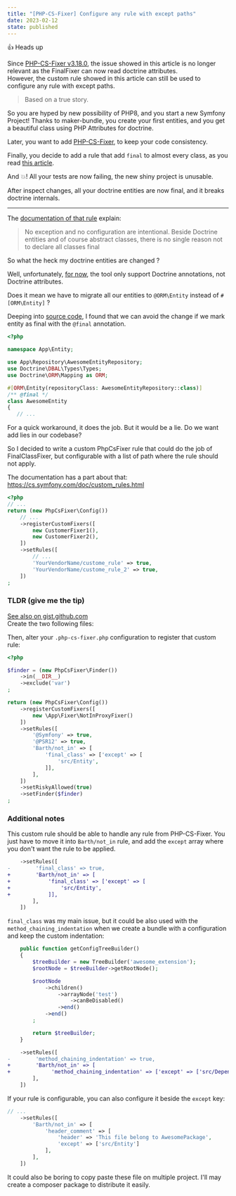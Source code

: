 ```yaml
---
title: "[PHP-CS-Fixer] Configure any rule with except paths"
date: 2023-02-12
state: published
---
```


<div class="bg-blue-100 border-l-4 border-blue-500 text-gray-700 p-4 mb-8" role="alert">
    <p class="font-bold">👍 Heads up</p>
    <p>Since <a href="https://github.com/PHP-CS-Fixer/PHP-CS-Fixer/releases/tag/v3.18.0">PHP-CS-Fixer v3.18.0</a>,
        the issue showed in this article is no longer relevant as the FinalFixer can now read doctrine attributes.
        <br>However, the custom rule showed in this article can still be used to configure any rule with except paths.
    </p>
</div>


> Based on a true story.

<p></p>
So you are hyped by new possibility of PHP8, and you start a new Symfony Project!
Thanks to maker-bundle, you create your first entities, and you get a beautiful class using PHP Attributes for doctrine.

Later, you want to add [PHP-CS-Fixer](https://cs.symfony.com/), to keep your code consistency.

Finally, you decide to add a rule that add `final` to almost every class, as you read [this article](https://ocramius.github.io/blog/when-to-declare-classes-final/).

And 💥! All your tests are now failing, the new shiny project is unusable.

After inspect changes, all your doctrine entities are now final, and it breaks doctrine internals.

---

The [documentation of that rule](https://cs.symfony.com/doc/rules/class_notation/final_class.html) explain:

> No exception and no configuration are intentional. Beside Doctrine entities and of course abstract classes, there is no single reason not to declare all classes final

So what the heck my doctrine entities are changed ?

Well, unfortunately, [for now](https://github.com/PHP-CS-Fixer/PHP-CS-Fixer/issues/5782), the tool only support Doctrine annotations, not Doctrine attributes.

Does it mean we have to migrate all our entities to `@ORM\Entity` instead of `#[ORM\Entity]` ?

Deeping into [source code](https://github.com/PHP-CS-Fixer/PHP-CS-Fixer/blob/v3.14.4/src/Fixer/ClassNotation/FinalInternalClassFixer.php#L166), I found that we can avoid the change if we mark entity as final with the `@final` annotation.

```php
<?php

namespace App\Entity;

use App\Repository\AwesomeEntityRepository;
use Doctrine\DBAL\Types\Types;
use Doctrine\ORM\Mapping as ORM;

#[ORM\Entity(repositoryClass: AwesomeEntityRepository::class)]
/** @final */
class AwesomeEntity
{
   // ...
```

For a quick workaround, it does the job. But it would be a lie. Do we want add lies in our codebase?

So I decided to write a custom PhpCsFixer rule that could do the job of FinalClassFixer, but configurable with a list of path where the rule should not apply.

The documentation has a part about that: https://cs.symfony.com/doc/custom_rules.html

```php
<?php
// ...
return (new PhpCsFixer\Config())
    // ...
    ->registerCustomFixers([
        new CustomerFixer1(),
        new CustomerFixer2(),
    ])
    ->setRules([
        // ...
        'YourVendorName/custome_rule' => true,
        'YourVendorName/custome_rule_2' => true,
    ])
;
```

### TLDR (give me the tip)

<div class="text-right">
<a href="https://gist.github.com/03e4f36ccd296dcb90d83af5707532ac"
   target="_blank" rel="nofollow,noopener"
   class="px-4 py-2 bg-gray-100 text-blue-500 border border-blue-500 hover:bg-blue-500 hover:text-white">
    <i class="fa fa-external-link-alt"></i>
        See also on gist.github.com
</a>
</div>
Create the two following files:

<div data-controller="gist-file" data-gist-file-github-user-value="Jibbarth" data-gist-file-article-value="03e4f36ccd296dcb90d83af5707532ac" data-gist-file-file-value="NotInProxyFixer.php"></div>
<div data-controller="gist-file" data-gist-file-github-user-value="Jibbarth" data-gist-file-article-value="03e4f36ccd296dcb90d83af5707532ac" data-gist-file-file-value="NoValidateFixerConfigurationResolver.php"></div>

Then, alter your `.php-cs-fixer.php` configuration to register that custom rule:

```php
<?php

$finder = (new PhpCsFixer\Finder())
    ->in(__DIR__)
    ->exclude('var')
;

return (new PhpCsFixer\Config())
    ->registerCustomFixers([
        new \App\Fixer\NotInProxyFixer()
    ])
    ->setRules([
        '@Symfony' => true,
        '@PSR12' => true,
        'Barth/not_in' => [
            'final_class' => ['except' => [
                'src/Entity',
            ]],
        ],
    ])
    ->setRiskyAllowed(true)
    ->setFinder($finder)
;
```

### Additional notes

This custom rule should be able to handle any rule from PHP-CS-Fixer.
You just have to move it into `Barth/not_in` rule, and add the `except` array where you don't want the rule to be applied.

```diff
    ->setRules([
-        'final_class' => true,
+        'Barth/not_in' => [
+            'final_class' => ['except' => [
+                'src/Entity',
+            ]],
        ],
    ])
```

`final_class` was my main issue, but it could be also used with the `method_chaining_indentation` when we create a bundle with a configuration and keep the custom indentation:

```php
    public function getConfigTreeBuilder()
    {
        $treeBuilder = new TreeBuilder('awesome_extension');
        $rootNode = $treeBuilder->getRootNode();

        $rootNode
            ->children()
                ->arrayNode('test')
                    ->canBeDisabled()
                ->end()
            ->end()
        ;

        return $treeBuilder;
    }
```
```diff
    ->setRules([
-        'method_chaining_indentation' => true,
+        'Barth/not_in' => [
+             'method_chaining_indentation' => ['except' => ['src/DependencyInjection']]
        ],
    ])
```


If your rule is configurable, you can also configure it beside the `except` key:

```php
// ...
    ->setRules([
        'Barth/not_in' => [
            'header_comment' => [
                'header' => 'This file belong to AwesomePackage',
                'except' => ['src/Entity']
            ],
        ],
    ])

```

It could also be boring to copy paste these file on multiple project.
I'll may create a composer package to distribute it easily.
